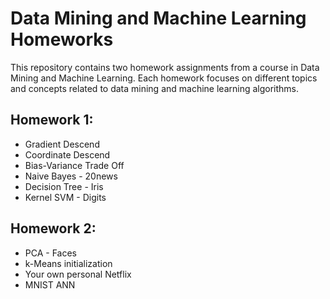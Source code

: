# Data Mining and Machine Learning Homeworks

This repository contains two homework assignments from a course in Data Mining and Machine Learning. Each homework focuses on different topics and concepts related to data mining and machine learning algorithms.

## Homework 1:
- Gradient Descend
- Coordinate Descend
- Bias-Variance Trade Off
- Naive Bayes - 20news
- Decision Tree - Iris
- Kernel SVM - Digits

## Homework 2:
- PCA - Faces
- k-Means initialization
- Your own personal Netflix
- MNIST ANN

